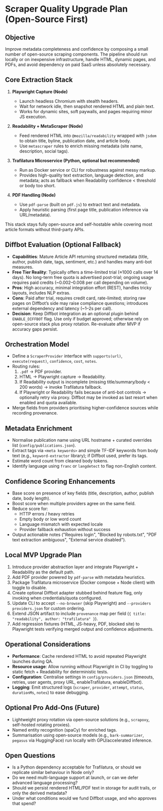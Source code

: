 # Scraper Quality Upgrade Plan (Open-Source First)

## Objective
Improve metadata completeness and confidence by composing a small number of open-source scraping components. The pipeline should run locally or on inexpensive infrastructure, handle HTML, dynamic pages, and PDFs, and avoid dependency on paid SaaS unless absolutely necessary.

## Core Extraction Stack
1. **Playwright Capture (Node)**
   - Launch headless Chromium with stealth headers.
   - Wait for network idle, then snapshot rendered HTML and plain text.
   - Works for dynamic sites, soft paywalls, and pages requiring minor JS execution.

2. **Readability + MetaScraper (Node)**
   - Feed rendered HTML into `@mozilla/readability` wrapped with `jsdom` to obtain title, byline, publication date, and article body.
   - Use `metascraper` rules to enrich missing metadata (site name, description, social tags).

3. **Trafilatura Microservice (Python, optional but recommended)**
   - Run as Docker service or CLI for robustness against messy markup.
   - Provides high-quality text extraction, language detection, and metadata; acts as fallback when Readability confidence < threshold or body too short.

4. **PDF Handling (Node)**
   - Use `pdf-parse` (built on `pdf.js`) to extract text and metadata.
   - Apply heuristic parsing (first page title, publication inference via URL/metadata).

This stack stays fully open-source and self-hostable while covering most article formats without third-party APIs.

## Diffbot Evaluation (Optional Fallback)
- **Capabilities**: Mature Article API returning structured metadata (title, author, publish date, tags, sentiment, etc.) and handles many anti-bot measures.
- **Free Tier Reality**: Typically offers a time-limited trial (≈1000 calls over 14 days). No long-term free quota is advertised post-trial; ongoing usage requires paid credits (~$0.002–$0.008 per call depending on volume).
- **Pros**: High accuracy, minimal integration effort (REST), handles tricky layouts, includes NLP extras.
- **Cons**: Paid after trial, requires credit card, rate-limited; storing raw pages on Diffbot’s side may raise compliance questions; introduces external dependency and latency (~1–2s per call).
- **Decision**: Keep Diffbot integration as an optional plugin behind `ENABLE_DIFFBOT` flag. Use only if budget approved; otherwise rely on open-source stack plus proxy rotation. Re-evaluate after MVP if accuracy gaps persist.

## Orchestration Model
- Define a `ScraperProvider` interface with `supports(url)`, `execute(request)`, `confidence`, `cost`, `notes`.
- Routing rules:
  1. `.pdf` → PDF provider.
  2. HTML → Playwright capture → Readability.
  3. If Readability output is incomplete (missing title/summary/body < 200 words) → invoke Trafilatura fallback.
  4. If Playwright or Readability fails because of anti-bot controls → optionally retry via proxy. Diffbot may be invoked as last resort when enabled and quota available.
- Merge fields from providers prioritising higher-confidence sources while recording provenance.

## Metadata Enrichment
- Normalise publication name using URL hostname + curated overrides list (`config/publications.json`).
- Extract tags via `<meta keywords>` and simple TF-IDF keywords from body text (e.g., `keyword-extractor` library); if Diffbot used, prefer its tags.
- Estimate word count from cleaned body tokens.
- Identify language using `franc` or `langdetect` to flag non-English content.

## Confidence Scoring Enhancements
- Base score on presence of key fields (title, description, author, publish date, body length).
- Boost score when multiple providers agree on the same field.
- Reduce score for:
  - HTTP errors / heavy retries
  - Empty body or low word count
  - Language mismatch with expected locale
  - Provider fallback exhaustion without success
- Output actionable notes ("Requires login", "Blocked by robots.txt", "PDF text extraction ambiguous", "External service disabled").

## Local MVP Upgrade Plan
1. Introduce provider abstraction layer and integrate Playwright + Readability as the default path.
2. Add PDF provider powered by `pdf-parse` with metadata heuristics.
3. Package Trafilatura microservice (Docker compose + Node client) with toggle to disable.
4. Create optional Diffbot adapter stubbed behind feature flag, only invoking when credentials/quota configured.
5. Update CLI to accept `--no-browser` (skip Playwright) and `--providers providers.json` for custom ordering.
6. Extend JSON artifact to include `provenance` map per field (`{ title: "readability", author: "trafilatura" }`).
7. Add regression fixtures (HTML, JS-heavy, PDF, blocked site) to Playwright tests verifying merged output and confidence adjustments.

## Operational Considerations
- **Performance**: Cache rendered HTML to avoid repeated Playwright launches during QA.
- **Resource usage**: Allow running without Playwright in CI by toggling to static fetch + Readability for deterministic tests.
- **Configuration**: Centralise settings in `config/providers.json` (timeouts, retries, user agents, proxy URL, enableTrafilatura, enableDiffbot).
- **Logging**: Emit structured logs (`scraper`, `provider`, `attempt`, `status`, `durationMs`, `notes`) to ease debugging.

## Optional Pro Add-Ons (Future)
- Lightweight proxy rotation via open-source solutions (e.g., `scrapoxy`, self-hosted rotating proxies).
- Named entity recognition (spaCy) for enriched tags.
- Summarisation using open-source models (e.g., `bark-summarizer`, `pegasus` via HuggingFace) run locally with GPU/accelerated inference.

## Open Questions
- Is a Python dependency acceptable for Trafilatura, or should we replicate similar behaviour in Node only?
- Do we need multi-language support at launch, or can we defer advanced language processing?
- Should we persist rendered HTML/PDF text in storage for audit trails, or only the derived metadata?
- Under what conditions would we fund Diffbot usage, and who approves that spend?
